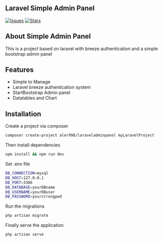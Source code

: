 ## Laravel Simple Admin Panel


<!-- <a href="https://packagist.org/packages/aler998/laraveladminpanel"><img src="https://img.shields.io/packagist/dt/laravel/framework" alt="Total Downloads"></a>
<a href="https://packagist.org/packages/aler998/laraveladminpanel"><img src="http://img.shields.io/packagist/v/tymon/jwt-auth.svg?style=flat-square&logo=composer" alt="Version"></a>
<a href="https://packagist.org/packages/laravel/framework"><img src="https://img.shields.io/packagist/l/laravel/framework" alt="License"></a> -->
[![Issues](https://img.shields.io/github/issues/Aler998/SimpleAdminPanel?style=flat-square&logo=composer)](https://github.com/Aler998/SimpleAdminPanel)
[![Stars](https://img.shields.io/github/stars/Aler998/SimpleAdminPanel?style=flat-square&logo=composer)](https://github.com/Aler998/SimpleAdminPanel)


## About Simple Admin Panel

This is a project based on laravel with breeze authentication and a simple bootstrap admin panel

## Features

- Simple to Manage
- Laravel breeze authentication system
- StartBootstrap Admin panel
- Datatables and Chart

## Installation

Create a project via composer

```sh
composer create-project aler998/laraveladminpanel myLaravelProject
```

Then install dependencies
```sh
npm install && npm run dev
```

Set .env file
```sh
DB_CONNECTION=mysql
DB_HOST=127.0.0.1
DB_PORT=3306
DB_DATABASE=yourDBname
DB_USERNAME=yourDBuser
DB_PASSWORD=yourstrongpwd
```

Run the migrations
```sh
php artisan migrate
```


Finally serve the application
```sh
php artisan serve
```

